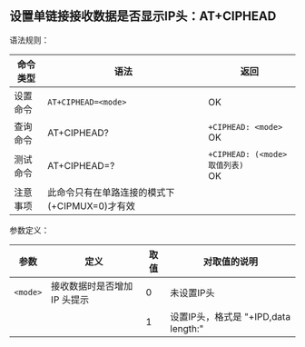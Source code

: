 ## 设置单链接接收数据是否显示IP头：AT+CIPHEAD

语法规则：

| 命令类型 | 语法                                           | 返回                                |
| -------- | ---------------------------------------------- | ----------------------------------- |
| 设置命令 | `AT+CIPHEAD=<mode>`                            | OK                                  |
| 查询命令 | AT+CIPHEAD?                                    | `+CIPHEAD: <mode>` <br>OK           |
| 测试命令 | AT+CIPHEAD=?                                   | `+CIPHEAD: (<mode>取值列表)` <br>OK |
| 注意事项 | 此命令只有在单路连接的模式下 (+CIPMUX=0)才有效 |                                     |

 

参数定义：

| 参数     | 定义                         | 取值 | 对取值的说明                         |
| -------- | ---------------------------- | ---- | ------------------------------------ |
| `<mode>` | 接收数据时是否增加 IP 头提示 | 0    | 未设置IP头                           |
|          |                              | 1    | 设置IP头，格式是 "+IPD,data length:" |
